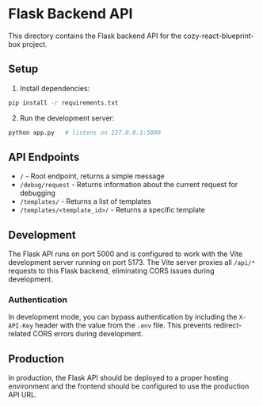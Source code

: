 # Flask Backend API

This directory contains the Flask backend API for the cozy-react-blueprint-box project.

## Setup

1. Install dependencies:
```bash
pip install -r requirements.txt
```

2. Run the development server:
```bash
python app.py   # listens on 127.0.0.1:5000
```

## API Endpoints

- `/` - Root endpoint, returns a simple message
- `/debug/request` - Returns information about the current request for debugging
- `/templates/` - Returns a list of templates
- `/templates/<template_id>/` - Returns a specific template

## Development

The Flask API runs on port 5000 and is configured to work with the Vite development server running on port 5173. The Vite server proxies all `/api/*` requests to this Flask backend, eliminating CORS issues during development.

### Authentication

In development mode, you can bypass authentication by including the `X-API-Key` header with the value from the `.env` file. This prevents redirect-related CORS errors during development.

## Production

In production, the Flask API should be deployed to a proper hosting environment and the frontend should be configured to use the production API URL.
